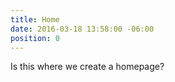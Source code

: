 ```yaml
---
title: Home
date: 2016-03-18 13:58:00 -06:00
position: 0
---
```


Is this where we create a homepage?